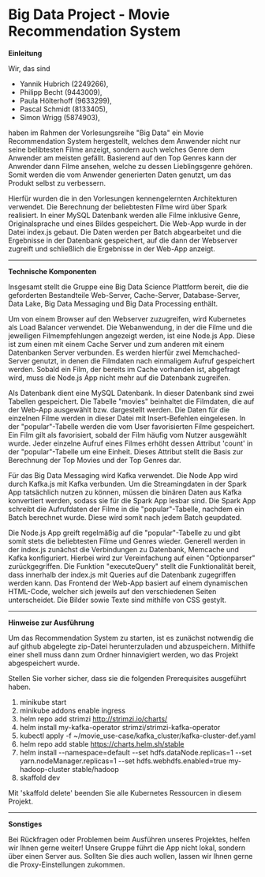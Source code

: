 # Big Data Project - Movie Recommendation System

**Einleitung**  

Wir, das sind
- Yannik Hubrich (2249266),
- Philipp Becht (9443009),
- Paula Hölterhoff (9633299),
- Pascal Schmidt (8133405),
- Simon Wrigg (5874903), 

haben im Rahmen der Vorlesungsreihe "Big Data" ein Movie Recommendation System hergestellt, welches dem Anwender nicht nur seine belibtesten Filme anzeigt, sondern auch welches Genre dem Anwender am meisten gefällt. Basierend auf den Top Genres kann der Anwender dann Filme ansehen, welche zu dessen Lieblingsgenre gehören. Somit werden die vom Anwender generierten Daten genutzt, um das Produkt selbst zu verbessern.  

Hierfür wurden die in den Vorlesungen kennengelernten Architekturen verwendet. Die Berechnung der beliebtesten Filme wird über Spark realisiert. In einer MySQL Datenbank werden alle Filme inklusive Genre, Originalsprache und eines Bildes gespeichert. Die Web-App wurde in der Datei index.js gebaut. Die Daten werden per Batch abgearbeitet und die Ergebnisse in der Datenbank gespeichert, auf die dann der Webserver zugreift und schließlich die Ergebnisse in der Web-App anzeigt. 

**************************

**Technische Komponenten**

Insgesamt stellt die Gruppe eine Big Data Science Plattform bereit, die die geforderten Bestandteile Web-Server, Cache-Server, Database-Server, Data Lake, Big Data Messaging und Big Data Processing enthält.

Um von einem Browser auf den Webserver zuzugreifen, wird Kubernetes als Load Balancer verwendet. Die Webanwendung, in der die Filme und die jeweiligen Filmempfehlungen angezeigt werden, ist eine Node.js App. Diese ist zum einen mit einem Cache Server und zum anderen mit einem Datenbanken Server verbunden. Es werden hierfür zwei Memchached-Server genutzt, in denen die Filmdaten nach einmaligem Aufruf gespeichert werden. Sobald ein Film, der bereits im Cache vorhanden ist, abgefragt wird, muss die Node.js App nicht mehr auf die Datenbank zugreifen. 

Als Datenbank dient eine MySQL Datenbank. In dieser Datenbank sind zwei Tabellen gespeichert. Die Tabelle "movies" beinhaltet die Filmdaten, die auf der Web-App ausgewählt bzw. dargestellt werden. Die Daten für die einzelnen Filme werden in dieser Datei mit Insert-Befehlen eingelesen. In der "popular"-Tabelle werden die vom User favorisierten Filme gespeichert. Ein Film gilt als favorisiert, sobald der Film häufig vom Nutzer ausgewählt wurde. Jeder einzelne Aufruf eines Filmes erhöht dessen Attribut 'count' in der "popular"-Tabelle um eine Einheit. Dieses Attribut stellt die Basis zur Berechnung der Top Movies und der Top Genres dar. 

Für das Big Data Messaging wird Kafka verwendet. Die Node App wird durch Kafka.js mit Kafka verbunden. Um die Streamingdaten in der Spark App tatsächlich nutzen zu können, müssen die binären Daten aus Kafka konvertiert werden, sodass sie für die Spark App lesbar sind.
Die Spark App schreibt die Aufrufdaten der Filme in die "popular"-Tabelle, nachdem ein Batch berechnet wurde. Diese wird somit nach jedem Batch geupdated. 

Die Node.js App greift regelmäßig auf die "popular"-Tabelle zu und gibt somit stets die beliebtesten Filme und Genres wieder. Generell werden in der index.js zunächst die Verbindungen zu Datenbank, Memcache und Kafka konfiguriert. Hierbei wird zur Vereinfachung auf einen "Optionparser" zurückgegriffen. Die Funktion "executeQuery" stellt die Funktionalität bereit, dass innerhalb der index.js mit Queries auf die Datenbank zugegriffen werden kann. Das Frontend der Web-App basiert auf einem dynamischen HTML-Code, welcher sich jeweils auf den verschiedenen Seiten unterscheidet. Die Bilder sowie Texte sind mithilfe von CSS gestylt.

























***************************


**Hinweise zur Ausführung**


Um das Recommendation System zu starten, ist es zunächst notwendig die auf github abgelegte zip-Datei herunterzuladen und abzuspeichern.
Mithilfe einer shell muss dann zum Ordner hinnavigiert werden, wo das Projekt abgespeichert wurde.

Stellen Sie vorher sicher, dass sie die folgenden Prerequisites ausgeführt haben.
1) minikube start
3) minikube addons enable ingress
4) helm repo add strimzi http://strimzi.io/charts/
5) helm install my-kafka-operator strimzi/strimzi-kafka-operator
6) kubectl apply -f ~/movie_use-case/kafka_cluster/kafka-cluster-def.yaml
7) helm repo add stable https://charts.helm.sh/stable
8) helm install --namespace=default --set hdfs.dataNode.replicas=1 --set yarn.nodeManager.replicas=1 --set hdfs.webhdfs.enabled=true my-hadoop-cluster stable/hadoop
9) skaffold dev





Mit 'skaffold delete' beenden Sie alle Kubernetes Ressourcen in diesem Projekt.


*************


**Sonstiges**

Bei Rückfragen oder Problemen beim Ausführen unseres Projektes, helfen wir Ihnen gerne weiter!
Unsere Gruppe führt die App nicht lokal, sondern über einen Server aus. Sollten Sie dies auch wollen, lassen wir Ihnen gerne die Proxy-Einstellungen zukommen.

